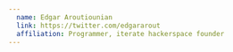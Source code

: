 ```yaml
---
  name: Edgar Aroutiounian
  link: https://twitter.com/edgararout
  affiliation: Programmer, iterate hackerspace founder 
---
```

